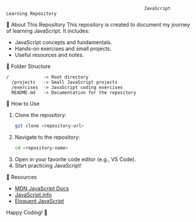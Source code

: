                                                         JavaScript Learning Repository

📌 About This Repository
This repository is created to document my journey of learning JavaScript. It includes:
- JavaScript concepts and fundamentals.
- Hands-on exercises and small projects.
- Useful resources and notes.

 📂 Folder Structure
```
/             -> Root directory
  /projects   -> Small JavaScript projects
  /exercises  -> JavaScript coding exercises
  README.md   -> Documentation for the repository
```

🚀 How to Use
1. Clone the repository:
   ```sh
   git clone <repository-url>
   ```
2. Navigate to the repository:
   ```sh
   cd <repository-name>
   ```
3. Open in your favorite code editor (e.g., VS Code).
4. Start practicing JavaScript!

 📖 Resources
- [MDN JavaScript Docs](https://developer.mozilla.org/en-US/docs/Web/JavaScript)
- [JavaScript.info](https://javascript.info/)
- [Eloquent JavaScript](https://eloquentjavascript.net/)

Happy Coding! 🚀

